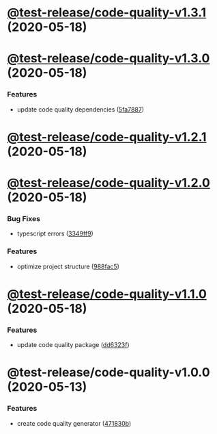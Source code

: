 # [@test-release/code-quality-v1.3.1](https://github.com/developer239/test-release/compare/@test-release/code-quality-v1.3.0...@test-release/code-quality-v1.3.1) (2020-05-18)

# [@test-release/code-quality-v1.3.0](https://github.com/developer239/test-release/compare/@test-release/code-quality-v1.2.1...@test-release/code-quality-v1.3.0) (2020-05-18)

### Features

- update code quality dependencies ([5fa7887](https://github.com/developer239/test-release/commit/5fa7887057a0f560b640125d13c1d11f4c60bb56))

# [@test-release/code-quality-v1.2.1](https://github.com/developer239/test-release/compare/@test-release/code-quality-v1.2.0...@test-release/code-quality-v1.2.1) (2020-05-18)

# [@test-release/code-quality-v1.2.0](https://github.com/developer239/test-release/compare/@test-release/code-quality-v1.1.0...@test-release/code-quality-v1.2.0) (2020-05-18)

### Bug Fixes

- typescript errors ([3349ff9](https://github.com/developer239/test-release/commit/3349ff94597eb987ca2838a4ea13d4741c0011d2))

### Features

- optimize project structure ([988fac5](https://github.com/developer239/test-release/commit/988fac53f36fdd32798c23ccacec1b9d616134c1))

# [@test-release/code-quality-v1.1.0](https://github.com/developer239/test-release/compare/@test-release/code-quality-v1.0.0...@test-release/code-quality-v1.1.0) (2020-05-18)

### Features

- update code quality package ([dd6323f](https://github.com/developer239/test-release/commit/dd6323f1898e0eeea9322fbc28ae697cb3e6770b))

# @test-release/code-quality-v1.0.0 (2020-05-13)

### Features

- create code quality generator ([471830b](https://github.com/developer239/test-release/commit/471830bdb51a58d4195ec67f55fb8c100d76a8dd))

